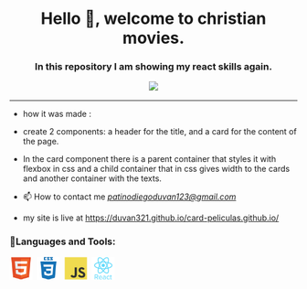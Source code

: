 <div id="header" align="center">

<h1 align="center">Hello 👋, welcome to christian movies.</h1>
<h3 align="center"> In this repository I am showing my react skills again.
</div>

<div id="badges" align="center"><a href="https://github.com/duvan321/duvan321/edit/main/README.md" target="_blank">
<img src="https://img.shields.io/github/gist/last-commit/duvan321?logo=github"/>
</a>
</div>

- - -
- how it was made :

- create 2 components: a header for the title, and a card for the content of the page.
- In the card component there is a parent container that styles it with flexbox in css and a child container that in css gives width to the cards and another container with the texts.

- 📫 How to contact me
*patinodiegoduvan123@gmail.com*

 - my site is live at https://duvan321.github.io/card-peliculas.github.io/
<div align="left">
<h3>🔨Languages ​​and Tools:</h3>
<div>
<img src="https://github.com/devicons/devicon/raw/master/icons/html5/html5-original.svg" title="HTML5" alt="HTML" width="40" height="40"/>&nbsp;
<img src="https://github.com/devicons/devicon/raw/master/icons/css3/css3-plain-wordmark.svg" title="CSS3" alt="CSS" width="40" height="40"/>&nbsp;
<img src="https://github.com/devicons/devicon/raw/master/icons/javascript/javascript-original.svg" title="JAVASCRIPT" alt="JAVASCRIPT" width="40" height="40"/>&nbsp;
<img src="https://github.com/devicons/devicon/raw/master/icons/react/react-original-wordmark.svg" title="REACT" alt="REACT" width="40" height="40"/>&nbsp;
